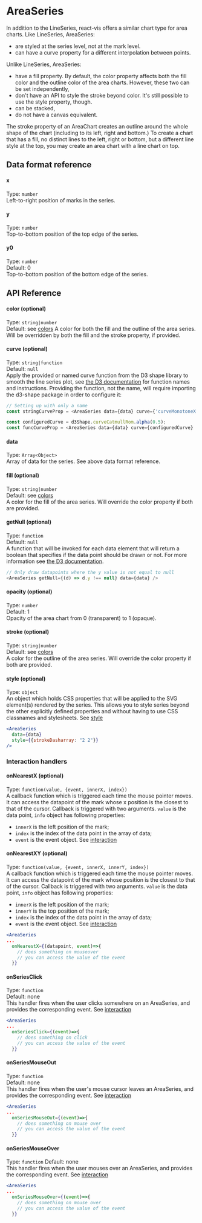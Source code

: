 # AreaSeries

<!-- INJECT:"AreaChartWithLink" -->

In addition to the LineSeries, react-vis offers a similar chart type for area charts.
Like LineSeries, AreaSeries:
- are styled at the series level, not at the mark level. 
- can have a curve property for a different interpolation between points.

Unlike LineSeries, AreaSeries:
- have a fill property. By default, the color property affects both the fill color and the outline color of the area charts. However, these two can be set independently,
- don't have an API to style the stroke beyond color. It's still possible to use the style property, though. 
- can be stacked,
- do not have a canvas equivalent. 

The stroke property of an AreaChart creates an outline around the whole shape of the chart (including to its left, right and bottom.) To create a chart that has a fill, no distinct lines to the left, right or bottom, but a different line style at the top, you may create an area chart with a line chart on top.

## Data format reference

#### x
Type: `mumber`  
Left-to-right position of marks in the series.

#### y
Type: `number`  
Top-to-bottom position of the top edge of the series.

#### y0
Type: `number`  
Default: 0  
Top-to-bottom position of the bottom edge of the series.

## API Reference

#### color (optional)
Type: `string|number`  
Default: see [colors](colors.md)
A color for both the fill and the outline of the area series. Will be overridden by both the fill and the stroke property, if provided.

#### curve (optional)
Type: `string|function`  
Default: `null`  
Apply the provided or named curve function from the D3 shape library to smooth the line series plot, see [the D3 documentation](https://github.com/d3/d3-shape#curves) for function names and instructions. Providing the function, not the name, will require importing the d3-shape package in order to configure it:

```javascript
// Setting up with only a name
const stringCurveProp = <AreaSeries data={data} curve={'curveMonotoneX'} .../>;

const configuredCurve = d3Shape.curveCatmullRom.alpha(0.5);
const funcCurveProp = <AreaSeries data={data} curve={configuredCurve} .../>;
```

#### data
Type: `Array<Object>`  
Array of data for the series. See above data format reference.

#### fill (optional)
Type: `string|number`   
Default: see [colors](colors.md)  
A color for the fill of the area series. Will override the color property if both are provided.

#### getNull (optional)
Type: `function`  
Default: `null`  
A function that will be invoked for each data element that will return a boolean that specifies if the data point should be drawn or not. For more information see [the D3 documentation](https://github.com/d3/d3-shape#area_defined).

```javascript
// Only draw datapoints where the y value is not equal to null
<AreaSeries getNull={(d) => d.y !== null} data={data} />
```

#### opacity (optional)
Type: `number`  
Default: 1  
Opacity of the area chart from 0 (transparent) to 1 (opaque).

#### stroke (optional)
Type: `string|number`  
Default: see [colors](colors.md)  
A color for the outline of the area series. Will override the color property if both are provided.

#### style (optional)
Type: `object`  
An object which holds CSS properties that will be applied to the SVG element(s) rendered by the series. This allows you to style series beyond the other explicitly defined properties and without having to use CSS classnames and stylesheets. See [style](style.md)

```jsx
<AreaSeries
  data={data}
  style={{strokeDasharray: "2 2"}}
/>
```

### Interaction handlers

#### onNearestX (optional)
Type: `function(value, {event, innerX, index})`  
A callback function which is triggered each time the mouse pointer moves. It can access the datapoint of the mark whose x position is the closest to that of the cursor. 
Callback is triggered with two arguments. `value` is the data point, `info` object has following properties:
- `innerX` is the left position of the mark;
- `index` is the index of the data point in the array of data;
- `event` is the event object.
See [interaction](interaction.md)

#### onNearestXY (optional)
Type: `function(value, {event, innerX, innerY, index})`  
A callback function which is triggered each time the mouse pointer moves. It can access the datapoint of the mark whose position is the closest to that of the cursor. 
Callback is triggered with two arguments. `value` is the data point, `info` object has following properties:
- `innerX` is the left position of the mark;
- `innerY` is the top position of the mark;
- `index` is the index of the data point in the array of data;
- `event` is the event object.
See [interaction](interaction.md)

```jsx
<AreaSeries
...
  onNearestX={(datapoint, event)=>{
  	// does something on mouseover
  	// you can access the value of the event
  }}
```

#### onSeriesClick
Type: `function`  
Default: none  
This handler fires when the user clicks somewhere on an AreaSeries, and provides the corresponding event. See [interaction](interaction.nd)

```jsx
<AreaSeries
...
  onSeriesClick={(event)=>{
  	// does something on click
  	// you can access the value of the event
  }}
```

#### onSeriesMouseOut
Type: `function`  
Default: none  
This handler fires when the user's mouse cursor leaves an AreaSeries, and provides the corresponding event. See [interaction](interaction.nd)

```jsx
<AreaSeries
...
  onSeriesMouseOut={(event)=>{
  	// does something on mouse over
  	// you can access the value of the event
  }}
```

#### onSeriesMouseOver
Type: `function`
Default: none  
This handler fires when the user mouses over an AreaSeries, and provides the corresponding event. See [interaction](interaction.nd)

```jsx
<AreaSeries
...
  onSeriesMouseOver={(event)=>{
  	// does something on mouse over
  	// you can access the value of the event
  }}
```
